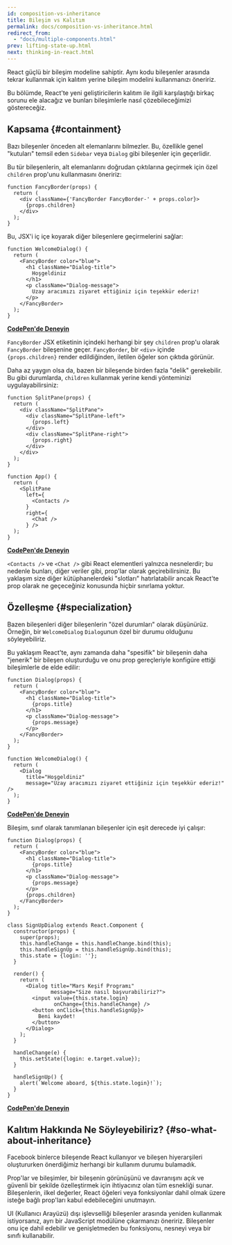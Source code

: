 ```yaml
---
id: composition-vs-inheritance
title: Bileşim vs Kalıtım
permalink: docs/composition-vs-inheritance.html
redirect_from:
  - "docs/multiple-components.html"
prev: lifting-state-up.html
next: thinking-in-react.html
---
```


React güçlü bir bileşim modeline sahiptir. Aynı kodu bileşenler arasında tekrar kullanmak için kalıtım yerine bileşim modelini kullanmanızı öneririz.

Bu bölümde, React'te yeni geliştiricilerin kalıtım ile ilgili karşılaştığı birkaç sorunu ele alacağız ve bunları bileşimlerle nasıl çözebileceğimizi göstereceğiz.

## Kapsama {#containment}

Bazı bileşenler önceden alt elemanlarını bilmezler. Bu, özellikle genel "kutuları" temsil eden `Sidebar` veya `Dialog` gibi bileşenler için geçerlidir.

Bu tür bileşenlerin, alt elemanlarını doğrudan çıktılarına geçirmek için özel `children` prop'unu kullanmasını öneririz:

```js{4}
function FancyBorder(props) {
  return (
    <div className={'FancyBorder FancyBorder-' + props.color}>
      {props.children}
    </div>
  );
}
```

Bu, JSX'i iç içe koyarak diğer bileşenlere geçirmelerini sağlar:


```js{4-9}
function WelcomeDialog() {
  return (
    <FancyBorder color="blue">
      <h1 className="Dialog-title">
        Hoşgeldiniz
      </h1>
      <p className="Dialog-message">
        Uzay aracımızı ziyaret ettiğiniz için teşekkür ederiz!
      </p>
    </FancyBorder>
  );
}
```

**[CodePen'de Deneyin](https://codepen.io/gaearon/pen/ozqNOV?editors=0010)**

`FancyBorder` JSX etiketinin içindeki herhangi bir şey `children` prop'u olarak `FancyBorder` bileşenine geçer. `FancyBorder`, bir `<div>` içinde `{props.children}` render edildiğinden, iletilen öğeler son çıktıda görünür.

Daha az yaygın olsa da, bazen bir bileşende birden fazla "delik" gerekebilir. Bu gibi durumlarda, `children` kullanmak yerine kendi yönteminizi uygulayabilirsiniz:

```js{5,8,18,21}
function SplitPane(props) {
  return (
    <div className="SplitPane">
      <div className="SplitPane-left">
        {props.left}
      </div>
      <div className="SplitPane-right">
        {props.right}
      </div>
    </div>
  );
}

function App() {
  return (
    <SplitPane
      left={
        <Contacts />
      }
      right={
        <Chat />
      } />
  );
}
```

[**CodePen'de Deneyin**](https://codepen.io/gaearon/pen/gwZOJp?editors=0010)

`<Contacts />` ve `<Chat />` gibi React elementleri yalnızca nesnelerdir; bu nedenle bunları, diğer veriler gibi, prop'lar olarak geçirebilirsiniz. Bu yaklaşım size diğer kütüphanelerdeki "slotları" hatırlatabilir ancak React'te prop olarak ne geçeceğiniz konusunda hiçbir sınırlama yoktur.

## Özelleşme {#specialization}

Bazen bileşenleri diğer bileşenlerin "özel durumları" olarak düşünürüz. Örneğin, bir `WelcomeDialog` `Dialog`unun özel bir durumu olduğunu söyleyebiliriz.

Bu yaklaşım React'te, aynı zamanda daha "spesifik" bir bileşenin daha "jenerik" bir bileşen oluşturduğu ve onu prop gereçleriyle konfigüre ettiği bileşimlerle de elde edilir:

```js{5,8,16-18}
function Dialog(props) {
  return (
    <FancyBorder color="blue">
      <h1 className="Dialog-title">
        {props.title}
      </h1>
      <p className="Dialog-message">
        {props.message}
      </p>
    </FancyBorder>
  );
}

function WelcomeDialog() {
  return (
    <Dialog
      title="Hoşgeldiniz"
      message="Uzay aracımızı ziyaret ettiğiniz için teşekkür ederiz!" />
  );
}
```

[**CodePen'de Deneyin**](https://codepen.io/gaearon/pen/kkEaOZ?editors=0010)

Bileşim, sınıf olarak tanımlanan bileşenler için eşit derecede iyi çalışır:

```js{10,27-31}
function Dialog(props) {
  return (
    <FancyBorder color="blue">
      <h1 className="Dialog-title">
        {props.title}
      </h1>
      <p className="Dialog-message">
        {props.message}
      </p>
      {props.children}
    </FancyBorder>
  );
}

class SignUpDialog extends React.Component {
  constructor(props) {
    super(props);
    this.handleChange = this.handleChange.bind(this);
    this.handleSignUp = this.handleSignUp.bind(this);
    this.state = {login: ''};
  }

  render() {
    return (
      <Dialog title="Mars Keşif Programı"
              message="Size nasıl başvurabiliriz?">
        <input value={this.state.login}
               onChange={this.handleChange} />
        <button onClick={this.handleSignUp}>
          Beni kaydet!
        </button>
      </Dialog>
    );
  }

  handleChange(e) {
    this.setState({login: e.target.value});
  }

  handleSignUp() {
    alert(`Welcome aboard, ${this.state.login}!`);
  }
}
```

[**CodePen'de Deneyin**](https://codepen.io/gaearon/pen/gwZbYa?editors=0010)

## Kalıtım Hakkında Ne Söyleyebiliriz? {#so-what-about-inheritance}

Facebook binlerce bileşende React kullanıyor ve bileşen hiyerarşileri oluştururken önerdiğimiz herhangi bir kullanım durumu bulamadık.

Prop'lar ve bileşimler, bir bileşenin görünüşünü ve davranışını açık ve güvenli bir şekilde özelleştirmek için ihtiyacınız olan tüm esnekliği sunar. Bileşenlerin, ilkel değerler, React öğeleri veya fonksiyonlar dahil olmak üzere isteğe bağlı prop'ları kabul edebileceğini unutmayın.

UI (Kullanıcı Arayüzü) dışı işlevselliği bileşenler arasında yeniden kullanmak istiyorsanız, ayrı bir JavaScript modülüne çıkarmanızı öneririz. Bileşenler onu içe dahil edebilir ve genişletmeden bu fonksiyonu, nesneyi veya bir sınıfı kullanabilir.